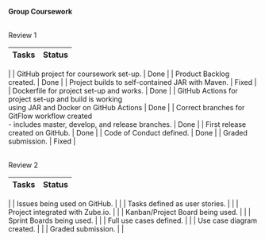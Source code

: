 **Group Coursework**

<br/>
Review 1

| Tasks                                                                                                 | Status |
|-------------------------------------------------------------------------------------------------------|--------|
|
| GitHub project for coursework set-up.                                                                 | Done   |
| Product Backlog created.                                                                              | Done   |
| Project builds to self-contained JAR with Maven.                                                      | Fixed  |
| Dockerfile for project set-up and works.                                                              | Done   |
| GitHub Actions for project set-up and build is working <br/>using JAR and Docker on GitHub Actions    | Done   |
| Correct branches for GitFlow workflow created <br/> - includes master, develop, and release branches. | Done   |
| First release created on GitHub.                                                                      | Done   |
| Code of Conduct defined.                                                                              | Done   |
| Graded submission.                                                                                    | Fixed  |

<br/>
Review 2

| Tasks                            | Status |
|----------------------------------|--------|
|
| Issues being used on GitHub.     |        |
| Tasks defined as user stories.   |        |
| Project integrated with Zube.io. |        |
| Kanban/Project Board being used. |        |
| Sprint Boards being used.        |        |
| Full use cases defined.          |        |
| Use case diagram created.        |        |
| Graded submission.               |        |
